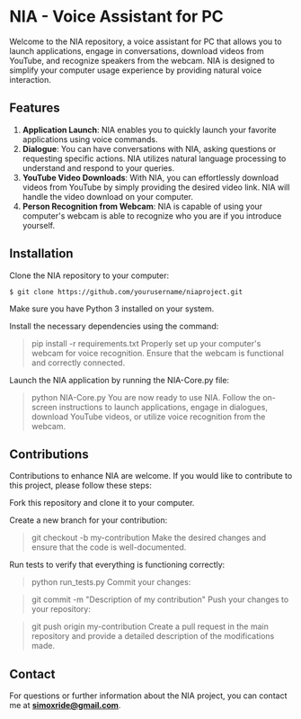 # NIA - Voice Assistant for PC
Welcome to the NIA repository, a voice assistant for PC that allows you to launch applications, engage in conversations, download videos from YouTube, and recognize speakers from the webcam. NIA is designed to simplify your computer usage experience by providing natural voice interaction.
## Features
1. **Application Launch**: NIA enables you to quickly launch your favorite applications using voice commands.
2. **Dialogue**: You can have conversations with NIA, asking questions or requesting specific actions. NIA utilizes natural language processing to understand and respond to your queries.
3. **YouTube Video Downloads**: With NIA, you can effortlessly download videos from YouTube by simply providing the desired video link. NIA will handle the video download on your computer.
4. **Person Recognition from Webcam**: NIA is capable of using your computer's webcam is able to recognize who you are if you introduce yourself. 
## Installation
Clone the NIA repository to your computer:
```
$ git clone https://github.com/yourusername/niaproject.git
```
Make sure you have Python 3 installed on your system.

Install the necessary dependencies using the command:
>pip install -r requirements.txt
Properly set up your computer's webcam for voice recognition. Ensure that the webcam is functional and correctly connected.

Launch the NIA application by running the NIA-Core.py file:
>python NIA-Core.py
You are now ready to use NIA. Follow the on-screen instructions to launch applications, engage in dialogues, download YouTube videos, or utilize voice recognition from the webcam.

## Contributions
Contributions to enhance NIA are welcome. If you would like to contribute to this project, please follow these steps:

Fork this repository and clone it to your computer.

Create a new branch for your contribution:

>git checkout -b my-contribution
Make the desired changes and ensure that the code is well-documented.

Run tests to verify that everything is functioning correctly:

>python run_tests.py
Commit your changes:

>git commit -m "Description of my contribution"
Push your changes to your repository:

>git push origin my-contribution
Create a pull request in the main repository and provide a detailed description of the modifications made.

## Contact
For questions or further information about the NIA project, you can contact me at **simoxride@gmail.com**.

